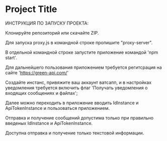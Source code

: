 
# Project Title

ИНСТРУКЦИЯ ПО ЗАПУСКУ ПРОЕКТА: 

Клонируйте репозиторий или скачайте ZIP.

Для запуска proxy.js в командной строке пропишите "proxy-server".

В отдельной командной строке запустите приложение командой 'npm start'.

Для дальнейшего пользования приложением требуется регитсрация на сайте
'https://green-api.com/'

Создайте инстанс, привяжите ваш аккаунт ватсапп, и в настройках уведомления требуется включить флаг 'Получать уведомления о входящих сообщениях и файлах';

Далее можно переходить в приложение вводить IdInstance и ApiTokenInstance и пользоваться приложением.

Отправка и получение сообщений допустима только при правильно введеных IdInstance и ApiTokenInstance.

Доступна отправка и получение только текстовой информации.



